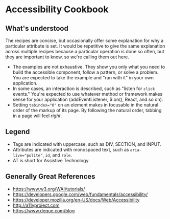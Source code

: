 # Accessibility Cookbook

## What's understood

The recipes are concise, but occasionally offer some explanation for why a particular
attribute is set. It would be repetitive to give the same explanation across multiple 
recipes because a particular operation is done so often, but they are important to 
know, so we're calling them out here. 

* The examples are not exhaustive. They show you only what you need to build
  the accessible component, follow a pattern, or solve a problem. You are expected
  to take the example and "run with it" in your own application.
* In some cases, an interaction is described, such as "listen for `click` events."
  You're expected to use whatever method or framework makes sense for your application
  (addEventListener, $.on(), React, and so on).
* Setting `tabindex="0"` on an element makes in focusable in the natural order of the 
  markup of its page. By following the natural order, tabbing in a page will feel
  _right_.

## Legend

* Tags are indicated with uppercase, such as DIV, SECTION, and INPUT.
* Attributes are indicated with monospaced text, such as `aria-live="polite"`, `id`, and `role`.
* AT is short for Assistive Technology

## Generally Great References

* https://www.w3.org/WAI/tutorials/
* https://developers.google.com/web/fundamentals/accessibility/
* https://developer.mozilla.org/en-US/docs/Web/Accessibility
* http://a11yproject.com
* https://www.deque.com/blog


